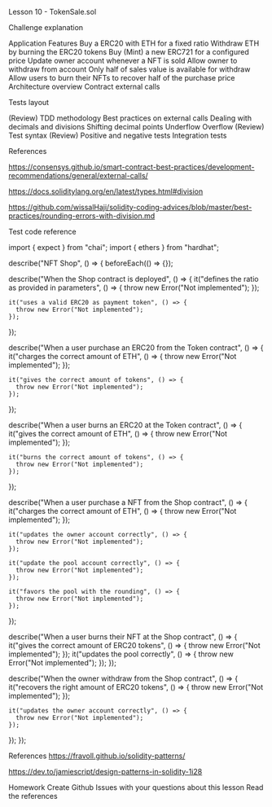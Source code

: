 Lesson 10 - TokenSale.sol


Challenge explanation

Application Features
    Buy a ERC20 with ETH for a fixed ratio
    Withdraw ETH by burning the ERC20 tokens
    Buy (Mint) a new ERC721 for a configured price
    Update owner account whenever a NFT is sold
    Allow owner to withdraw from account
        Only half of sales value is available for withdraw
    Allow users to burn their NFTs to recover half of the purchase price
Architecture overview
Contract external calls


Tests layout

(Review) TDD methodology
Best practices on external calls
Dealing with decimals and divisions
    Shifting decimal points
    Underflow
    Overflow
(Review) Test syntax
(Review) Positive and negative tests
Integration tests


References

https://consensys.github.io/smart-contract-best-practices/development-recommendations/general/external-calls/

https://docs.soliditylang.org/en/latest/types.html#division

https://github.com/wissalHaji/solidity-coding-advices/blob/master/best-practices/rounding-errors-with-division.md



Test code reference

import { expect } from "chai";
import { ethers } from "hardhat";

describe("NFT Shop", () => {
  beforeEach(() => {});

  describe("When the Shop contract is deployed", () => {
    it("defines the ratio as provided in parameters", () => {
      throw new Error("Not implemented");
    });

    it("uses a valid ERC20 as payment token", () => {
      throw new Error("Not implemented");
    });
  });

  describe("When a user purchase an ERC20 from the Token contract", () => {
    it("charges the correct amount of ETH", () => {
      throw new Error("Not implemented");
    });

    it("gives the correct amount of tokens", () => {
      throw new Error("Not implemented");
    });
  });

  describe("When a user burns an ERC20 at the Token contract", () => {
    it("gives the correct amount of ETH", () => {
      throw new Error("Not implemented");
    });

    it("burns the correct amount of tokens", () => {
      throw new Error("Not implemented");
    });
  });

  describe("When a user purchase a NFT from the Shop contract", () => {
    it("charges the correct amount of ETH", () => {
      throw new Error("Not implemented");
    });

    it("updates the owner account correctly", () => {
      throw new Error("Not implemented");
    });

    it("update the pool account correctly", () => {
      throw new Error("Not implemented");
    });

    it("favors the pool with the rounding", () => {
      throw new Error("Not implemented");
    });
  });

  describe("When a user burns their NFT at the Shop contract", () => {
    it("gives the correct amount of ERC20 tokens", () => {
      throw new Error("Not implemented");
    });
    it("updates the pool correctly", () => {
      throw new Error("Not implemented");
    });
  });

  describe("When the owner withdraw from the Shop contract", () => {
    it("recovers the right amount of ERC20 tokens", () => {
      throw new Error("Not implemented");
    });

    it("updates the owner account correctly", () => {
      throw new Error("Not implemented");
    });
  });
});


References
https://fravoll.github.io/solidity-patterns/

https://dev.to/jamiescript/design-patterns-in-solidity-1i28

Homework
Create Github Issues with your questions about this lesson
Read the references